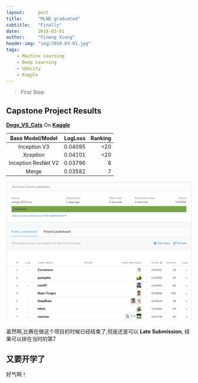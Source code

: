 ```yaml
---
layout:     post
title:      "MLND graduated"
subtitle:   "Finally"
date:       2018-03-01
author:     "Yineng Xiong"
header-img: "img/2018-03-01.jpg"
tags:
    - Machine Learning
    - Deep Learning
    - Udacity
    - Kaggle
---
```


> First Step

## Capstone Project Results

__[Dogs_VS_Cats](https://www.kaggle.com/c/dogs-vs-cats-redux-kernels-edition)__ On __[Kaggle](https://www.kaggle.com/)__

|   Base Model/Model   | LogLoss  | Ranking |
| :--------:           |     ----:|     --: |
| Inception V3         |   0.04095|      <20|
| Xception             |   0.04101|      <20|
| Inception ResNet V2  |   0.03796|        8|
| Merge                |   0.03582|        7|

![Result](https://raw.githubusercontent.com/YinengXiong/YinengXiong.github.io/master/img/kaggle.png)

虽然啊,比赛在做这个项目的时候已经结束了,但是还是可以 __Late Submission__, 结果可以排在当时的第7

## 又要开学了
好气啊！
